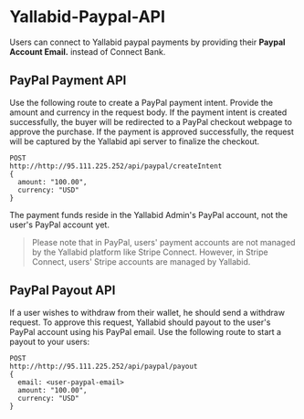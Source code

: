 # Yallabid-Paypal-API

Users can connect to Yallabid paypal payments by providing their **Paypal Account Email.** instead of Connect Bank.


## PayPal Payment API
Use the following route to create a PayPal payment intent. Provide the amount and currency in the request body. If the payment intent is created successfully, the buyer will be redirected to a PayPal checkout webpage to approve the purchase.
If the payment is approved successfully, the request will be captured by the Yallabid api server to finalize the checkout.
```
POST
http://http://95.111.225.252/api/paypal/createIntent
{
  amount: "100.00",
  currency: "USD"
}
```
The payment funds reside in the Yallabid Admin's PayPal account, not the user's PayPal account yet.
> Please note that in PayPal, users' payment accounts are not managed by the Yallabid platform like Stripe Connect. However, in Stripe Connect, users' Stripe accounts are managed by Yallabid.



## PayPal Payout API
If a user wishes to withdraw from their wallet, he should send a withdraw request. To approve this request, Yallabid should payout to the user's PayPal account using his PayPal email.
Use the following route to start a payout to your users:
```
POST
http://http://95.111.225.252/api/paypal/payout
{
  email: <user-paypal-email>
  amount: "100.00",
  currency: "USD"
}
```



